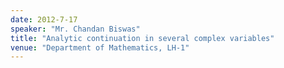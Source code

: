 ```yaml
---
date: 2012-7-17
speaker: "Mr. Chandan Biswas"
title: "Analytic continuation in several complex variables"
venue: "Department of Mathematics, LH-1"
---
```


